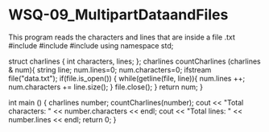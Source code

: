 # WSQ-09_MultipartDataandFiles
This program reads the characters and lines that are inside a file .txt
#include<iostream>
#include<fstream>
#include<string>
using namespace std;

struct charlines {
  int characters, lines;
};
charlines countCharlines (charlines & num){
  string line;
  num.lines=0;
  num.characters=0;
  ifstream file("data.txt");
  if(file.is_open()) {
    while(getline(file, line)){
    num.lines ++;
    num.characters += line.size();
  }
  file.close();
}
return num;
}

int main () {
  charlines number;
  countCharlines(number);
  cout << "Total characters: " << number.characters << endl;
  cout << "Total lines: " << number.lines << endl;
  return 0;
}
